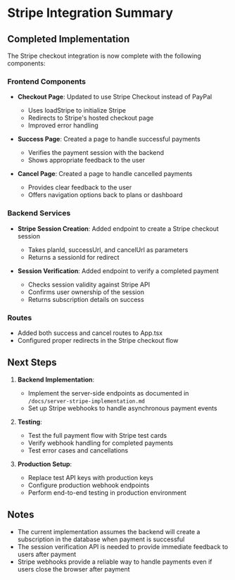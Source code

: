 # Stripe Integration Summary

## Completed Implementation

The Stripe checkout integration is now complete with the following components:

### Frontend Components
- **Checkout Page**: Updated to use Stripe Checkout instead of PayPal
  - Uses loadStripe to initialize Stripe
  - Redirects to Stripe's hosted checkout page
  - Improved error handling

- **Success Page**: Created a page to handle successful payments
  - Verifies the payment session with the backend
  - Shows appropriate feedback to the user

- **Cancel Page**: Created a page to handle cancelled payments
  - Provides clear feedback to the user
  - Offers navigation options back to plans or dashboard

### Backend Services
- **Stripe Session Creation**: Added endpoint to create a Stripe checkout session
  - Takes planId, successUrl, and cancelUrl as parameters
  - Returns a sessionId for redirect

- **Session Verification**: Added endpoint to verify a completed payment
  - Checks session validity against Stripe API
  - Confirms user ownership of the session
  - Returns subscription details on success

### Routes
- Added both success and cancel routes to App.tsx
- Configured proper redirects in the Stripe checkout flow

## Next Steps

1. **Backend Implementation**: 
   - Implement the server-side endpoints as documented in `/docs/server-stripe-implementation.md`
   - Set up Stripe webhooks to handle asynchronous payment events

2. **Testing**:
   - Test the full payment flow with Stripe test cards
   - Verify webhook handling for completed payments
   - Test error cases and cancellations

3. **Production Setup**:
   - Replace test API keys with production keys
   - Configure production webhook endpoints
   - Perform end-to-end testing in production environment

## Notes

- The current implementation assumes the backend will create a subscription in the database when payment is successful
- The session verification API is needed to provide immediate feedback to users after payment
- Stripe webhooks provide a reliable way to handle payments even if users close the browser after payment
